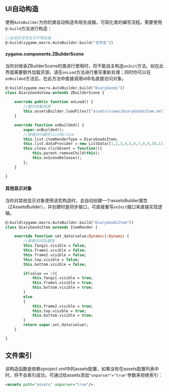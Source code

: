 ## UI自动构造

使用`AutoBuilder`为你的类自动构造布局生成器，可简化类的编写流程。需要使用`@:build`方法进行构造：

```haxe
//此处的文件名可不带后缀
@:build(zygame.macro.AutoBuilder.build("文件名"))
```

#### zygame.components.ZBuilderScene

当你对继承ZBuilderScene的类进行使用时，将不能自主构造`onInit`方法。如在此界面需要额外加载资源，请在`onLoad`方法进行重写重新处理；同时你可以在`onBuilded`方法后，在此方法中直接调用id命名直接访问对象。

```haxe
@:build(zygame.macro.AutoBuilder.build("DiaryGoods"))
class DiaryGoodsView extends ZBuilderScene {
    
    override public function onLoad() {
        //额外加载资源
        this.assetsBuilder.loadFiles(["assets/views/DiaryGoodsItem.xml"]);
    }

    override function onBuilded() {
        super.onBuilded();
        //直接访问属性list和close
        this.list.itemRenderType = DiaryGoodsItem;
        this.list.dataProvider = new ListData([1,2,3,4,5,6,7,8,9,10,11,12,13,14,15,16,17,18,19,20,21,22,23,24,25,26,27,28,29,30]);
        this.close.clickEvent = function(){
            this.parent.removeChild(this);
            this.onSceneRelease();
        };
    }

}
```

#### 其他显示对象

当你对其他显示对象使用该宏构造时，会自动创建一个assetsBuilder属性（ZAssetsBuilder），并创建时是同步接口，可直接重写`onInit`接口来直接实现逻辑。

```haxe
@:build(zygame.macro.AutoBuilder.build("DiaryGoodsItem"))
class DiaryGoodsItem extends ItemRender {

    override function set_data(value:Dynamic):Dynamic {
        //直接访问ID属性
        this.fangzi.visible = false;
        this.frame1.visible = false;
        this.frame2.visible = false;
        this.top.visible = false;
        this.bottom.visible = false;

        if(value == 1){
            this.fangzi.visible = true;
            this.frame1.visible = true;
            this.bottom.visible = true;
        }
        else
        {
            this.frame2.visible = true;
            this.top.visible = true;
            this.bottom.visible = true;
        }
        return super.set_data(value);
    }

}
```

## 文件索引

该构造函数是依赖zproject.xml中的assets配置，如果没有在assets配置列表中时，将不会索引成功。可通过给assets添加`"unparser"="true"`参数来拒绝索引：

```xml
<assets path="assets" unparser="true"/>
```

